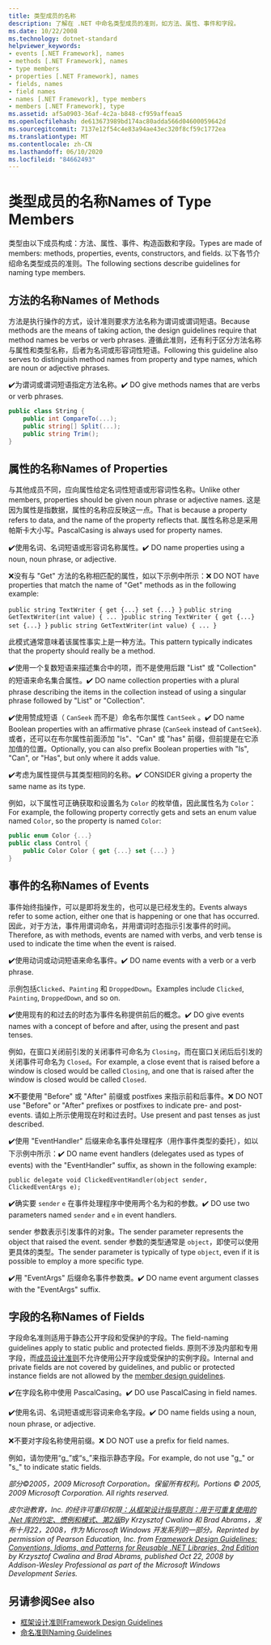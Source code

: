 ```yaml
---
title: 类型成员的名称
description: 了解在 .NET 中命名类型成员的准则，如方法、属性、事件和字段。
ms.date: 10/22/2008
ms.technology: dotnet-standard
helpviewer_keywords:
- events [.NET Framework], names
- methods [.NET Framework], names
- type members
- properties [.NET Framework], names
- fields, names
- field names
- names [.NET Framework], type members
- members [.NET Framework], type
ms.assetid: af5a0903-36af-4c2a-b848-cf959affeaa5
ms.openlocfilehash: de613673989bd174ac80adda566d04600059642d
ms.sourcegitcommit: 7137e12f54c4e83a94ae43ec320f8cf59c1772ea
ms.translationtype: MT
ms.contentlocale: zh-CN
ms.lasthandoff: 06/10/2020
ms.locfileid: "84662493"
---
```

# <a name="names-of-type-members"></a><span data-ttu-id="78cba-103">类型成员的名称</span><span class="sxs-lookup"><span data-stu-id="78cba-103">Names of Type Members</span></span>
<span data-ttu-id="78cba-104">类型由以下成员构成：方法、属性、事件、构造函数和字段。</span><span class="sxs-lookup"><span data-stu-id="78cba-104">Types are made of members: methods, properties, events, constructors, and fields.</span></span> <span data-ttu-id="78cba-105">以下各节介绍命名类型成员的准则。</span><span class="sxs-lookup"><span data-stu-id="78cba-105">The following sections describe guidelines for naming type members.</span></span>

## <a name="names-of-methods"></a><span data-ttu-id="78cba-106">方法的名称</span><span class="sxs-lookup"><span data-stu-id="78cba-106">Names of Methods</span></span>
 <span data-ttu-id="78cba-107">方法是执行操作的方式，设计准则要求方法名称为谓词或谓词短语。</span><span class="sxs-lookup"><span data-stu-id="78cba-107">Because methods are the means of taking action, the design guidelines require that method names be verbs or verb phrases.</span></span> <span data-ttu-id="78cba-108">遵循此准则，还有利于区分方法名称与属性和类型名称，后者为名词或形容词性短语。</span><span class="sxs-lookup"><span data-stu-id="78cba-108">Following this guideline also serves to distinguish method names from property and type names, which are noun or adjective phrases.</span></span>

 <span data-ttu-id="78cba-109">✔️为谓词或谓词短语指定方法名称。</span><span class="sxs-lookup"><span data-stu-id="78cba-109">✔️ DO give methods names that are verbs or verb phrases.</span></span>

```csharp
public class String {
    public int CompareTo(...);
    public string[] Split(...);
    public string Trim();
}
```

## <a name="names-of-properties"></a><span data-ttu-id="78cba-110">属性的名称</span><span class="sxs-lookup"><span data-stu-id="78cba-110">Names of Properties</span></span>
 <span data-ttu-id="78cba-111">与其他成员不同，应向属性给定名词性短语或形容词性名称。</span><span class="sxs-lookup"><span data-stu-id="78cba-111">Unlike other members, properties should be given noun phrase or adjective names.</span></span> <span data-ttu-id="78cba-112">这是因为属性是指数据，属性的名称应反映这一点。</span><span class="sxs-lookup"><span data-stu-id="78cba-112">That is because a property refers to data, and the name of the property reflects that.</span></span> <span data-ttu-id="78cba-113">属性名称总是采用帕斯卡大小写。</span><span class="sxs-lookup"><span data-stu-id="78cba-113">PascalCasing is always used for property names.</span></span>

 <span data-ttu-id="78cba-114">✔️使用名词、名词短语或形容词名称属性。</span><span class="sxs-lookup"><span data-stu-id="78cba-114">✔️ DO name properties using a noun, noun phrase, or adjective.</span></span>

 <span data-ttu-id="78cba-115">❌没有与 "Get" 方法的名称相匹配的属性，如以下示例中所示：</span><span class="sxs-lookup"><span data-stu-id="78cba-115">❌ DO NOT have properties that match the name of "Get" methods as in the following example:</span></span>

 <span data-ttu-id="78cba-116">`public string TextWriter { get {...} set {...} }` `public string GetTextWriter(int value) { ... }`</span><span class="sxs-lookup"><span data-stu-id="78cba-116">`public string TextWriter { get {...} set {...} }` `public string GetTextWriter(int value) { ... }`</span></span>

 <span data-ttu-id="78cba-117">此模式通常意味着该属性事实上是一种方法。</span><span class="sxs-lookup"><span data-stu-id="78cba-117">This pattern typically indicates that the property should really be a method.</span></span>

 <span data-ttu-id="78cba-118">✔️使用一个复数短语来描述集合中的项，而不是使用后跟 "List" 或 "Collection" 的短语来命名集合属性。</span><span class="sxs-lookup"><span data-stu-id="78cba-118">✔️ DO name collection properties with a plural phrase describing the items in the collection instead of using a singular phrase followed by "List" or "Collection".</span></span>

 <span data-ttu-id="78cba-119">✔️使用赞成短语（ `CanSeek` 而不是）命名布尔属性 `CantSeek` 。</span><span class="sxs-lookup"><span data-stu-id="78cba-119">✔️ DO name Boolean properties with an affirmative phrase (`CanSeek` instead of `CantSeek`).</span></span> <span data-ttu-id="78cba-120">或者，还可以在布尔属性前面添加 "Is"、"Can" 或 "has" 前缀，但前提是在它添加值的位置。</span><span class="sxs-lookup"><span data-stu-id="78cba-120">Optionally, you can also prefix Boolean properties with "Is", "Can", or "Has", but only where it adds value.</span></span>

 <span data-ttu-id="78cba-121">✔️考虑为属性提供与其类型相同的名称。</span><span class="sxs-lookup"><span data-stu-id="78cba-121">✔️ CONSIDER giving a property the same name as its type.</span></span>

 <span data-ttu-id="78cba-122">例如，以下属性可正确获取和设置名为 `Color` 的枚举值，因此属性名为 `Color`：</span><span class="sxs-lookup"><span data-stu-id="78cba-122">For example, the following property correctly gets and sets an enum value named `Color`, so the property is named `Color`:</span></span>

```csharp
public enum Color {...}
public class Control {
    public Color Color { get {...} set {...} }
}
```

## <a name="names-of-events"></a><span data-ttu-id="78cba-123">事件的名称</span><span class="sxs-lookup"><span data-stu-id="78cba-123">Names of Events</span></span>
 <span data-ttu-id="78cba-124">事件始终指操作，可以是即将发生的，也可以是已经发生的。</span><span class="sxs-lookup"><span data-stu-id="78cba-124">Events always refer to some action, either one that is happening or one that has occurred.</span></span> <span data-ttu-id="78cba-125">因此，对于方法，事件用谓词命名，并用谓词时态指示引发事件的时间。</span><span class="sxs-lookup"><span data-stu-id="78cba-125">Therefore, as with methods, events are named with verbs, and verb tense is used to indicate the time when the event is raised.</span></span>

 <span data-ttu-id="78cba-126">✔️使用动词或动词短语来命名事件。</span><span class="sxs-lookup"><span data-stu-id="78cba-126">✔️ DO name events with a verb or a verb phrase.</span></span>

 <span data-ttu-id="78cba-127">示例包括`Clicked`、`Painting` 和 `DroppedDown`。</span><span class="sxs-lookup"><span data-stu-id="78cba-127">Examples include `Clicked`, `Painting`, `DroppedDown`, and so on.</span></span>

 <span data-ttu-id="78cba-128">✔️使用现有的和过去的时态为事件名称提供前后的概念。</span><span class="sxs-lookup"><span data-stu-id="78cba-128">✔️ DO give events names with a concept of before and after, using the present and past tenses.</span></span>

 <span data-ttu-id="78cba-129">例如，在窗口关闭前引发的关闭事件可命名为 `Closing`，而在窗口关闭后后引发的关闭事件可命名为 `Closed`。</span><span class="sxs-lookup"><span data-stu-id="78cba-129">For example, a close event that is raised before a window is closed would be called `Closing`, and one that is raised after the window is closed would be called `Closed`.</span></span>

 <span data-ttu-id="78cba-130">❌不要使用 "Before" 或 "After" 前缀或 postfixes 来指示前和后事件。</span><span class="sxs-lookup"><span data-stu-id="78cba-130">❌ DO NOT use "Before" or "After" prefixes or postfixes to indicate pre- and post-events.</span></span> <span data-ttu-id="78cba-131">请如上所示使用现在时和过去时。</span><span class="sxs-lookup"><span data-stu-id="78cba-131">Use present and past tenses as just described.</span></span>

 <span data-ttu-id="78cba-132">✔️使用 "EventHandler" 后缀来命名事件处理程序（用作事件类型的委托），如以下示例中所示：</span><span class="sxs-lookup"><span data-stu-id="78cba-132">✔️ DO name event handlers (delegates used as types of events) with the "EventHandler" suffix, as shown in the following example:</span></span>

 `public delegate void ClickedEventHandler(object sender, ClickedEventArgs e);`

 <span data-ttu-id="78cba-133">✔️确实要 `sender` `e` 在事件处理程序中使用两个名为和的参数。</span><span class="sxs-lookup"><span data-stu-id="78cba-133">✔️ DO use two parameters named `sender` and `e` in event handlers.</span></span>

 <span data-ttu-id="78cba-134">sender 参数表示引发事件的对象。</span><span class="sxs-lookup"><span data-stu-id="78cba-134">The sender parameter represents the object that raised the event.</span></span> <span data-ttu-id="78cba-135">sender 参数的类型通常是 `object`，即使可以使用更具体的类型。</span><span class="sxs-lookup"><span data-stu-id="78cba-135">The sender parameter is typically of type `object`, even if it is possible to employ a more specific type.</span></span>

 <span data-ttu-id="78cba-136">✔️用 "EventArgs" 后缀命名事件参数类。</span><span class="sxs-lookup"><span data-stu-id="78cba-136">✔️ DO name event argument classes with the "EventArgs" suffix.</span></span>

## <a name="names-of-fields"></a><span data-ttu-id="78cba-137">字段的名称</span><span class="sxs-lookup"><span data-stu-id="78cba-137">Names of Fields</span></span>
 <span data-ttu-id="78cba-138">字段命名准则适用于静态公开字段和受保护的字段。</span><span class="sxs-lookup"><span data-stu-id="78cba-138">The field-naming guidelines apply to static public and protected fields.</span></span> <span data-ttu-id="78cba-139">原则不涉及内部和专用字段，而[成员设计准则](member.md)不允许使用公开字段或受保护的实例字段。</span><span class="sxs-lookup"><span data-stu-id="78cba-139">Internal and private fields are not covered by guidelines, and public or protected instance fields are not allowed by the [member design guidelines](member.md).</span></span>

 <span data-ttu-id="78cba-140">✔️在字段名称中使用 PascalCasing。</span><span class="sxs-lookup"><span data-stu-id="78cba-140">✔️ DO use PascalCasing in field names.</span></span>

 <span data-ttu-id="78cba-141">✔️使用名词、名词短语或形容词来命名字段。</span><span class="sxs-lookup"><span data-stu-id="78cba-141">✔️ DO name fields using a noun, noun phrase, or adjective.</span></span>

 <span data-ttu-id="78cba-142">❌不要对字段名称使用前缀。</span><span class="sxs-lookup"><span data-stu-id="78cba-142">❌ DO NOT use a prefix for field names.</span></span>

 <span data-ttu-id="78cba-143">例如，请勿使用“g_”或“s_”来指示静态字段。</span><span class="sxs-lookup"><span data-stu-id="78cba-143">For example, do not use "g_" or "s_" to indicate static fields.</span></span>

 <span data-ttu-id="78cba-144">*部分©2005，2009 Microsoft Corporation。保留所有权利。*</span><span class="sxs-lookup"><span data-stu-id="78cba-144">*Portions © 2005, 2009 Microsoft Corporation. All rights reserved.*</span></span>

 <span data-ttu-id="78cba-145">*皮尔逊教育，Inc. 的经许可重印权限[：从框架设计指导原则：用于可重复使用的 .Net 库的约定、惯例和模式、第2版](https://www.informit.com/store/framework-design-guidelines-conventions-idioms-and-9780321545619)By Krzysztof Cwalina 和 Brad Abrams，发布十月22，2008，作为 Microsoft Windows 开发系列的一部分。*</span><span class="sxs-lookup"><span data-stu-id="78cba-145">*Reprinted by permission of Pearson Education, Inc. from [Framework Design Guidelines: Conventions, Idioms, and Patterns for Reusable .NET Libraries, 2nd Edition](https://www.informit.com/store/framework-design-guidelines-conventions-idioms-and-9780321545619) by Krzysztof Cwalina and Brad Abrams, published Oct 22, 2008 by Addison-Wesley Professional as part of the Microsoft Windows Development Series.*</span></span>

## <a name="see-also"></a><span data-ttu-id="78cba-146">另请参阅</span><span class="sxs-lookup"><span data-stu-id="78cba-146">See also</span></span>

- [<span data-ttu-id="78cba-147">框架设计准则</span><span class="sxs-lookup"><span data-stu-id="78cba-147">Framework Design Guidelines</span></span>](index.md)
- [<span data-ttu-id="78cba-148">命名准则</span><span class="sxs-lookup"><span data-stu-id="78cba-148">Naming Guidelines</span></span>](naming-guidelines.md)
